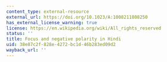 ```yaml
---
content_type: external-resource
external_url: https://doi.org/10.1023/A:1008211808250
has_external_license_warning: true
license: https://en.wikipedia.org/wiki/All_rights_reserved
status: ''
title: Focus and negative polarity in Hindi
uid: 38e87c2f-828e-4272-bc1d-46b283ed09d2
wayback_url: ''
---
```

